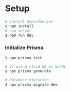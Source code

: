 # Setup

```bash
# install dependencies
$ npm install
# run server
$ npm run dev
```
### Initialize Prisma
```bash
$ npx prisma init

# if using cloud DB or NoSQL
$ npx prisma generate

# Database migration
$ npx prisma migrate dev
```


